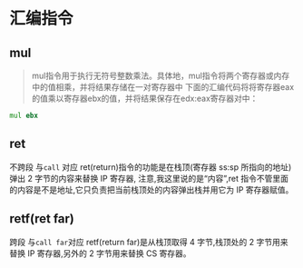 # 汇编指令

## mul
>mul指令用于执行无符号整数乘法。具体地，mul指令将两个寄存器或内存中的值相乘，并将结果存储在一对寄存器中
下面的汇编代码将将寄存器eax的值乘以寄存器ebx的值，并将结果保存在edx:eax寄存器对中：
```asm
mul ebx
```

## ret 
不跨段
与```call``` 对应
ret(return)指令的功能是在栈顶(寄存器 ss:sp 所指向的地址)弹出 2 字节的内容来替换 IP 寄存器,
注意,我这里说的是“内容”,ret 指令不管里面的内容是不是地址,它只负责把当前栈顶处的内容弹出栈并用它为 IP 寄存器赋值。

## retf(ret far)
跨段
与```call far```对应
retf(return far)是从栈顶取得 4 字节,栈顶处的 2 字节用来替换 IP 寄存器,另外的 2 字节用来替换
CS 寄存器。